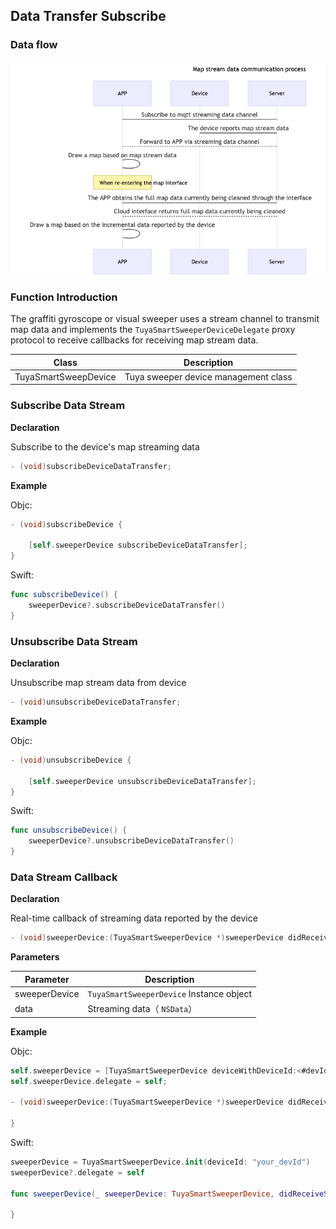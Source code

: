 ## Data Transfer Subscribe

### Data flow

![MediaCleanRecord](./imgs/MediaCleanRecord.png)

### Function Introduction

The graffiti gyroscope or visual sweeper uses a stream channel to transmit map data and implements the `TuyaSmartSweeperDeviceDelegate` proxy protocol to receive callbacks for receiving map stream data.

| Class                | Description                          |
| -------------------- | ------------------------------------ |
| TuyaSmartSweepDevice | Tuya sweeper device management class |



### Subscribe Data Stream

**Declaration**

Subscribe to the device's map streaming data

```objective-c
- (void)subscribeDeviceDataTransfer;
```

**Example**

Objc:

```objective-c
- (void)subscribeDevice {
    
    [self.sweeperDevice subscribeDeviceDataTransfer];
}
```

Swift:

```swift
func subscribeDevice() {
    sweeperDevice?.subscribeDeviceDataTransfer()
}
```



### Unsubscribe Data Stream

**Declaration**

Unsubscribe map stream data from device

```objective-c
- (void)unsubscribeDeviceDataTransfer;
```

**Example**

Objc:

```objective-c
- (void)unsubscribeDevice {
    
    [self.sweeperDevice unsubscribeDeviceDataTransfer];
}
```

Swift:

```swift
func unsubscribeDevice() {
    sweeperDevice?.unsubscribeDeviceDataTransfer()
}
```



### Data Stream Callback

**Declaration**

Real-time callback of streaming data reported by the device

```objective-c
- (void)sweeperDevice:(TuyaSmartSweeperDevice *)sweeperDevice didReceiveStreamData:(NSData *)data;
```

**Parameters**

| Parameter     | Description                              |
| ------------- | ---------------------------------------- |
| sweeperDevice | `TuyaSmartSweeperDevice` Instance object |
| data          | Streaming data（ `NSData`）              |

**Example**

Objc:

```objective-c
self.sweeperDevice = [TuyaSmartSweeperDevice deviceWithDeviceId:<#devId#>];
self.sweeperDevice.delegate = self;

- (void)sweeperDevice:(TuyaSmartSweeperDevice *)sweeperDevice didReceiveStreamData:(NSData *)data {
  
}
```

Swift:

```swift
sweeperDevice = TuyaSmartSweeperDevice.init(deviceId: "your_devId")
sweeperDevice?.delegate = self

func sweeperDevice(_ sweeperDevice: TuyaSmartSweeperDevice, didReceiveStreamData data: Data) {
        
}
```

